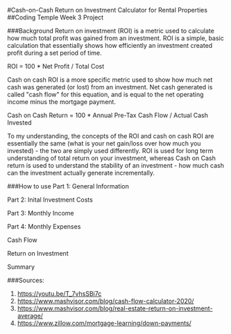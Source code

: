 #Cash-on-Cash Return on Investment Calculator for Rental Properties
##Coding Temple Week 3 Project

###Background
Return on investment (ROI) is a metric used to calculate how much total profit was gained from an investment. ROI is a simple, basic calculation that essentially shows how efficiently an investment created profit during a set period of time.

ROI = 100 * Net Profit / Total Cost

Cash on cash ROI is a more specific metric used to show how much net cash was generated (or lost) from an investment. Net cash generated is called "cash flow" for this equation, and is equal to the net operating income minus the mortgage payment.

Cash on Cash Return = 100 * Annual Pre-Tax Cash Flow / Actual Cash Invested

To my understanding, the concepts of the ROI and cash on cash ROI are essentially the same (what is your net gain/loss over how much you invested) - the two are simply used differently. ROI is used for long term understanding of total return on your investment, whereas Cash on Cash return is used to understand the stability of an investment - how much cash can the investment actually generate incrementally.

###How to use
Part 1: General Information

Part 2: Inital Investment Costs

Part 3: Monthly Income

Part 4: Monthly Expenses

Cash Flow

Return on Investment

Summary


###Sources:
1. https://youtu.be/T_7vhsSBi7c
2. https://www.mashvisor.com/blog/cash-flow-calculator-2020/
3. https://www.mashvisor.com/blog/real-estate-return-on-investment-average/
4. https://www.zillow.com/mortgage-learning/down-payments/
